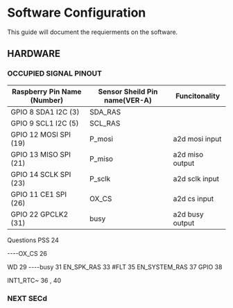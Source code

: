 # Software Configuration

This guide will document the requierments on the software.

## HARDWARE 


### OCCUPIED SIGNAL PINOUT

| Raspberry Pin Name (Number) | Sensor Sheild Pin name(VER-A)  | Funcitonality  |
| --------------------------- | ------------------------------ | -------------- |
| GPIO 8 SDA1 I2C (3)         | SDA_RAS                        |                |
| GPIO 9 SCL1 I2C (5) 		  |							SCL_RAS|				|
| GPIO 12 MOSI SPI (19) | P_mosi |a2d mosi input|
| GPIO 13 MISO SPI (21) | P_miso |a2d miso output|
| GPIO 14 SCLK SPI (23) | P_sclk |a2d sclk input| 
| GPIO  11 CE1 SPI (26) | OX_CS | a2d cs input|	
| GPIO 22 GPCLK2 (31) | busy | a2d busy output|

Questions 
PSS 24 


----OX_CS 26

WD 29
----busy 31
EN_SPK_RAS 33
#FLT 35
EN_SYSTEM_RAS 37
GPIO 38

INT1_RTC~ 36 , 40
### NEXT SECd


